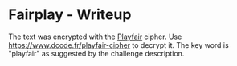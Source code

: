 # Fairplay - Writeup

The text was encrypted with the [Playfair](https://en.wikipedia.org/wiki/Playfair_cipher) cipher.
Use https://www.dcode.fr/playfair-cipher to decrypt it.
The key word is "playfair" as suggested by the challenge description.
